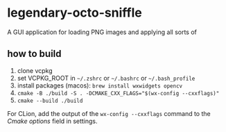 # legendary-octo-sniffle

A GUI application for loading PNG images and applying all sorts of 


## how to build

1. clone vcpkg
2. set VCPKG_ROOT in `~/.zshrc` or `~/.bashrc` or `~/.bash_profile`
3. install packages (macos): `brew install wxwidgets opencv`
4. `cmake -B ./build -S . -DCMAKE_CXX_FLAGS="$(wx-config --cxxflags)"`
5. `cmake --build ./build`

For CLion, add the output of the `wx-config --cxxflags` command to the _Cmake options_ field in settings.